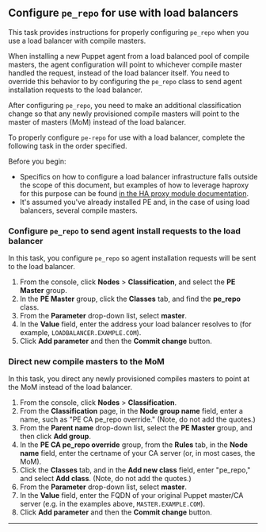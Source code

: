 <!--Multi-tasks can be used to introduce a process where each child task is required, or to group a set of similar tasks.-->

## Configure `pe_repo` for use with load balancers

This task provides instructions for properly configuring `pe_repo` when you use a load balancer with compile masters.

When installing a new Puppet agent from a load balanced pool of compile masters, the agent configuration will point to whichever compile master handled the request, instead of the load balancer itself. You need to override this behavior to by configuring the `pe_repo` class to send agent installation requests to the load balancer.

After configuring `pe_repo`, you need to make an additional classification change so that any newly provisioned compile masters will point to the master of masters (MoM) instead of the load balancer.

To properly configure `pe-repo` for use with a load balancer, complete the following task in the order specified.

Before you begin:

- Specifics on how to configure a load balancer infrastructure falls outside the scope of this document, but examples of how to leverage haproxy for this purpose can be found [in the HA proxy module documentation](https://forge.puppet.com/puppetlabs/haproxy).
- It's assumed you've already installed PE and, in the case of using load balancers, several compile masters.


### Configure `pe_repo` to send agent install requests to the load balancer

In this task, you configure `pe_repo` so agent installation requests will be sent to the load balancer.

1. From the console, click __Nodes__ > __Classification__, and select the __PE Master__ group.
2. In the __PE Master__ group, click the __Classes__ tab, and find the __pe_repo__ class.
2. From the __Parameter__ drop-down list, select __master__.
3. In the __Value__ field, enter the address your load balancer resolves to (for example, `LOADBALANCER.EXAMPLE.COM`).
4. Click __Add parameter__ and then the __Commit change__ button.

### Direct new compile masters to the MoM

In this task, you direct any newly provisioned compiles masters to point at the MoM instead of the load balancer. 

1. From the console, click __Nodes__ > __Classification__.
2. From the __Classification__ page, in the __Node group name__ field, enter a name, such as "PE CA pe\_repo override." (Note, do not add the quotes.)
3. From the __Parent name__ drop-down list, select the __PE Master__ group, and then click __Add group__.
4. In the __PE CA pe_repo override__ group, from the __Rules__ tab, in the __Node name__ field, enter the certname of your CA server (or, in most cases, the MoM).
5. Click the __Classes__ tab, and in the __Add new class__ field, enter "pe\_repo," and select __Add class__. (Note, do not add the quotes.)
6. From the __Parameter__ drop-down list, select __master__.
7. In the __Value__ field, enter the FQDN of your original Puppet master/CA server (e.g. in the examples above, `MASTER.EXAMPLE.COM`).
8. Click __Add parameter__ and then the __Commit change__ button.



***